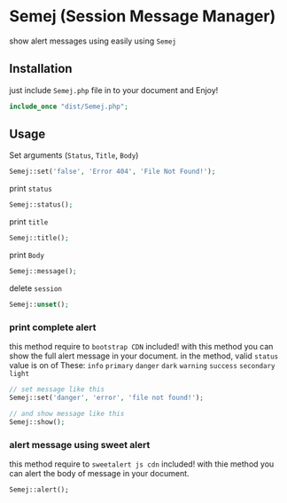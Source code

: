 # Semej (Session Message Manager)

show alert messages using easily using `Semej`

## Installation

just include `Semej.php` file in to your document and Enjoy!
```php
include_once "dist/Semej.php";
```

## Usage
Set arguments (`Status`, `Title`, `Body`)
```php
Semej::set('false', 'Error 404', 'File Not Found!');
```
print `status`
```php
Semej::status();
```
print `title`
```php
Semej::title();
```
print `Body`
```php
Semej::message();
```
delete `session`
```php
Semej::unset();
```
### print complete alert
this method require to `bootstrap CDN` included!
with this method you can show the full alert message in your document.
in the method, valid `status` value is on of These: 
`info` `primary` `danger` `dark` `warning` `success` `secondary` `light`
```php
// set message like this
Semej::set('danger', 'error', 'file not found!');

// and show message like this
Semej::show();
```

### alert message using sweet alert
this method require to `sweetalert js cdn` included!
with thie method you can alert the body of message in your document.
```
Semej::alert();
```
